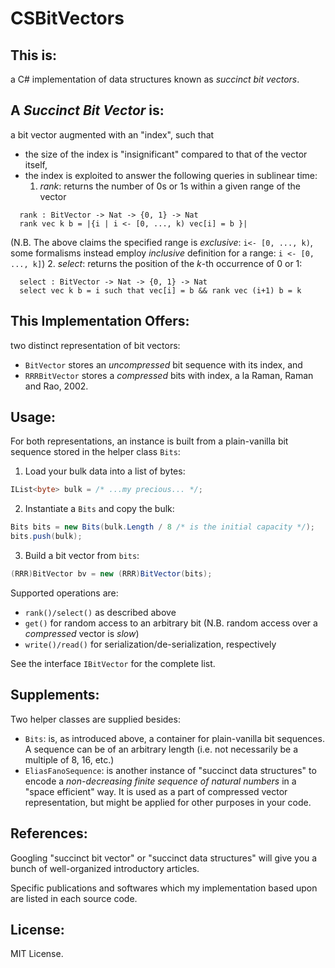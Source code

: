 CSBitVectors
============

This is:
---
a C# implementation of data structures known as _succinct bit vectors_.

A _Succinct Bit Vector_ is:
---
a bit vector augmented with an "index", such that
- the size of the index is "insignificant" compared to that of the vector itself,
- the index is exploited to answer the following queries in sublinear time:
  1. _rank_: returns the number of 0s or 1s within a given range of the vector   
```
  rank : BitVector -> Nat -> {0, 1} -> Nat
  rank vec k b = |{i | i <- [0, ..., k) vec[i] = b }|
```
  (N.B. The above claims the specified range is _exclusive_: `i<- [0, ..., k)`,
   some formalisms instead employ _inclusive_ definition for a range: `i <- [0, ..., k]`)
  2. _select_: returns the position of the _k_-th occurrence of 0 or 1: 
````
  select : BitVector -> Nat -> {0, 1} -> Nat
  select vec k b = i such that vec[i] = b && rank vec (i+1) b = k
````

This Implementation Offers:
---
two distinct representation of bit vectors:

- `BitVector` stores an _uncompressed_ bit sequence with its index, and
- `RRRBitVector` stores a _compressed_ bits with index, a la Raman, Raman and Rao, 2002.

Usage:
---
For both representations, an instance is built from a plain-vanilla bit sequence
stored in the helper class `Bits`:

1. Load your bulk data into a list of bytes: 
```cs
IList<byte> bulk = /* ...my precious... */;
```
2. Instantiate a `Bits` and copy the bulk:
```cs
Bits bits = new Bits(bulk.Length / 8 /* is the initial capacity */);
bits.push(bulk);
```

3. Build a bit vector from `bits`:
```cs
(RRR)BitVector bv = new (RRR)BitVector(bits);
```

Supported operations are:

- `rank()/select()` as described above
- `get()` for random access to an arbitrary bit (N.B. random access over a _compressed_ vector is _slow_)
- `write()/read()` for serialization/de-serialization, respectively

See the interface `IBitVector` for the complete list.

Supplements:
---
Two helper classes are supplied besides:

- `Bits`: is, as introduced above, a container for plain-vanilla bit sequences.
  A sequence can be of an arbitrary length (i.e. not necessarily be a multiple of 8, 16, etc.)
- `EliasFanoSequence`: is another instance of "succinct data structures" to encode a
  _non-decreasing_ _finite_ _sequence_ _of_ _natural_ _numbers_ in a "space efficient" way.
  It is used as a part of compressed vector representation, but might be applied for other purposes in your code.

References:
---
Googling "succinct bit vector" or "succinct data structures" will give you a bunch of
well-organized introductory articles.

Specific publications and softwares which my implementation based upon are
listed in each source code.

License:
---
MIT License.

